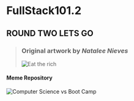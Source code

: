 # FullStack101.2

## ROUND TWO LETS GO

>### Original artwork by _Natalee Nieves_
>
>![Eat the rich](https://scontent-iad3-1.xx.fbcdn.net/v/t1.6435-9/106987954_709624989767783_1894143897386662386_n.jpg?_nc_cat=102&ccb=1-5&_nc_sid=e3f864&_nc_ohc=a2VLC-YLM9QAX8K4nSj&tn=fGQzYsOpL1LZ5m2t&_nc_ht=scontent-iad3-1.xx&oh=00_AT-NatQ6sCrfH5bpGLyOps_2y--Bqoj04LtaPPB5FDekdg&oe=624E77C7)  
#### Meme Repository  

![Computer Science vs Boot Camp](https://scontent-iad3-1.xx.fbcdn.net/v/t39.30808-6/275301262_1105997096797235_5433309083062065243_n.jpg?_nc_cat=102&ccb=1-5&_nc_sid=730e14&_nc_ohc=l2b1nHafsk8AX9KyRwI&tn=fGQzYsOpL1LZ5m2t&_nc_ht=scontent-iad3-1.xx&oh=00_AT8hqn_Vin9r3FlquYVErNn-o4H8OiF5v9hB0zh7QRsxbA&oe=622D443F)